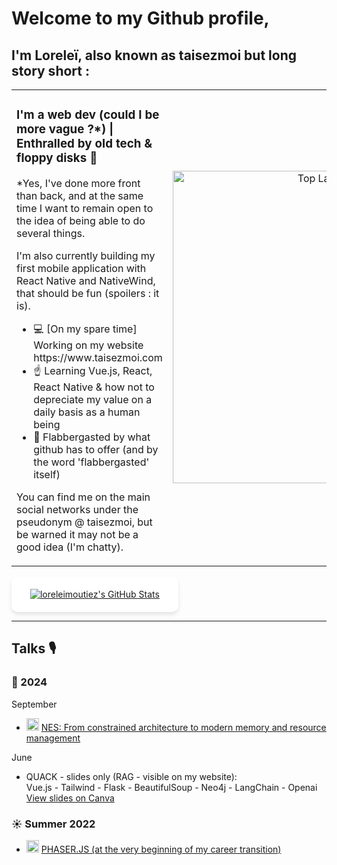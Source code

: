 # Welcome to my Github profile,

## I'm Loreleï, also known as taisezmoi but long story short :
<table>
  <tr>
    <td style="vertical-align: top; width: 50%;">
      <h3>I'm a web dev (could I be more vague ?*) | Enthralled by old tech & floppy disks 💾</h3>
      <p>*Yes, I've done more front than back, and at the same time I want to remain open to the idea of being able to do several things.</p>
      <p>I'm also currently building my first mobile application with React Native and NativeWind, that should be fun (spoilers : it is).</p>
      <ul>
        <li>💻 [On my spare time] Working on my website https://www.taisezmoi.com</li>
        <li>☝️ Learning Vue.js, React, React Native & how not to depreciate my value on a daily basis as a human being</li>
        <li>🩵 Flabbergasted by what github has to offer (and by the word 'flabbergasted' itself)</li>
      </ul>
      <p>You can find me on the main social networks under the pseudonym @ taisezmoi, but be warned it may not be a good idea (I'm chatty).</p>
    </td>
    <td style="text-align: center; width: 50%;">
      <img src="https://github-readme-stats.vercel.app/api/top-langs/?username=loreleimoutiez&theme=default&show_icons=true&hide_border=true&layout=compact" alt="Top Languages" width="500px" />
    </td>
  </tr>
</table>

<div style="width: 45%; background-color: white; border-radius: 10px; padding: 20px; box-shadow: 0px 4px 6px rgba(0, 0, 0, 0.1); display: flex; align-items: center; justify-content: center;">
  <a href="https://awesome-github-stats.azurewebsites.net/user-stats/loreleimoutiez/stats">
    <img 
      alt="loreleimoutiez's GitHub Stats" 
      src="https://awesome-github-stats.azurewebsites.net/user-stats/loreleimoutiez?cardType=level&preferLogin=false" 
      style="max-width: 100%; height: auto;"
    />
  </a>
</div>

---

## Talks 🎙️

### 🩷 2024
September  
- <img src="https://upload.wikimedia.org/wikipedia/commons/4/42/YouTube_icon_%282013-2017%29.png" alt="YouTube" width="20"/> [NES: From constrained architecture to modern memory and resource management](https://www.youtube.com/watch?v=2J7KVqHGCUE&t)

June
- QUACK - slides only (RAG - visible on my website):<br>
Vue.js - Tailwind - Flask - BeautifulSoup - Neo4j - LangChain - Openai<br>
[View slides on Canva](https://www.canva.com/design/DAGHW2eweWE/Td2vPiZ7yZ0ReqoTQxx9zg/view?utm_content=DAGHW2eweWE&utm_campaign=designshare&utm_medium=link&utm_source=editor)

### ☀️ Summer 2022
- <img src="https://upload.wikimedia.org/wikipedia/commons/4/42/YouTube_icon_%282013-2017%29.png" alt="YouTube" width="20"/> [PHASER.JS (at the very beginning of my career transition)](https://www.youtube.com/watch?v=DI8RDEED3RA)
